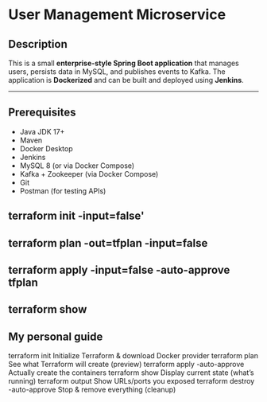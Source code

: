 # User Management Microservice

## Description
This is a small **enterprise-style Spring Boot application** that manages users, persists data in MySQL, and publishes events to Kafka. The application is **Dockerized** and can be built and deployed using **Jenkins**.

---

## Prerequisites
- Java JDK 17+
- Maven
- Docker Desktop
- Jenkins
- MySQL 8 (or via Docker Compose)
- Kafka + Zookeeper (via Docker Compose)
- Git
- Postman (for testing APIs)

## terraform init -input=false'
## terraform plan -out=tfplan -input=false
## terraform apply -input=false -auto-approve tfplan

## terraform show

## My personal guide 

terraform init	Initialize Terraform & download Docker provider
terraform plan	See what Terraform will create (preview)
terraform apply -auto-approve	Actually create the containers
terraform show	Display current state (what’s running)
terraform output	Show URLs/ports you exposed
terraform destroy -auto-approve	Stop & remove everything (cleanup)
     
